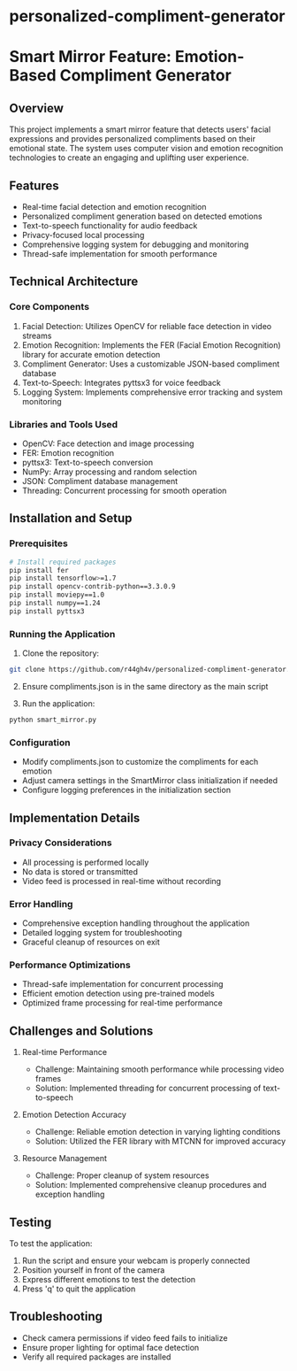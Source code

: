 # personalized-compliment-generator

# Smart Mirror Feature: Emotion-Based Compliment Generator

## Overview
This project implements a smart mirror feature that detects users' facial expressions and provides personalized compliments based on their emotional state. The system uses computer vision and emotion recognition technologies to create an engaging and uplifting user experience.

## Features
- Real-time facial detection and emotion recognition
- Personalized compliment generation based on detected emotions
- Text-to-speech functionality for audio feedback
- Privacy-focused local processing
- Comprehensive logging system for debugging and monitoring
- Thread-safe implementation for smooth performance

## Technical Architecture

### Core Components
1. Facial Detection: Utilizes OpenCV for reliable face detection in video streams
2. Emotion Recognition: Implements the FER (Facial Emotion Recognition) library for accurate emotion detection
3. Compliment Generator: Uses a customizable JSON-based compliment database
4. Text-to-Speech: Integrates pyttsx3 for voice feedback
5. Logging System: Implements comprehensive error tracking and system monitoring

### Libraries and Tools Used
- OpenCV: Face detection and image processing
- FER: Emotion recognition
- pyttsx3: Text-to-speech conversion
- NumPy: Array processing and random selection
- JSON: Compliment database management
- Threading: Concurrent processing for smooth operation

## Installation and Setup

### Prerequisites
```bash
# Install required packages
pip install fer
pip install tensorflow>=1.7
pip install opencv-contrib-python==3.3.0.9
pip install moviepy==1.0
pip install numpy==1.24
pip install pyttsx3
```

### Running the Application
1. Clone the repository:
```bash
git clone https://github.com/r44gh4v/personalized-compliment-generator.git
```

2. Ensure compliments.json is in the same directory as the main script

3. Run the application:
```bash
python smart_mirror.py
```

### Configuration
- Modify compliments.json to customize the compliments for each emotion
- Adjust camera settings in the SmartMirror class initialization if needed
- Configure logging preferences in the initialization section

## Implementation Details

### Privacy Considerations
- All processing is performed locally
- No data is stored or transmitted
- Video feed is processed in real-time without recording

### Error Handling
- Comprehensive exception handling throughout the application
- Detailed logging system for troubleshooting
- Graceful cleanup of resources on exit

### Performance Optimizations
- Thread-safe implementation for concurrent processing
- Efficient emotion detection using pre-trained models
- Optimized frame processing for real-time performance

## Challenges and Solutions

1. Real-time Performance
   - Challenge: Maintaining smooth performance while processing video frames
   - Solution: Implemented threading for concurrent processing of text-to-speech

2. Emotion Detection Accuracy
   - Challenge: Reliable emotion detection in varying lighting conditions
   - Solution: Utilized the FER library with MTCNN for improved accuracy

3. Resource Management
   - Challenge: Proper cleanup of system resources
   - Solution: Implemented comprehensive cleanup procedures and exception handling

## Testing
To test the application:
1. Run the script and ensure your webcam is properly connected
2. Position yourself in front of the camera
3. Express different emotions to test the detection
4. Press 'q' to quit the application

## Troubleshooting
- Check camera permissions if video feed fails to initialize
- Ensure proper lighting for optimal face detection
- Verify all required packages are installed
